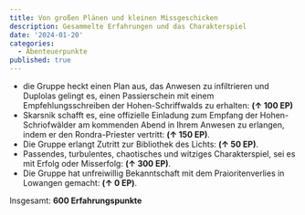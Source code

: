 ```yaml
---
title: Von großen Plänen und kleinen Missgeschicken
description: Gesammelte Erfahrungen und das Charakterspiel
date: '2024-01-20'
categories:
  - Abenteuerpunkte
published: true
---
```


- die Gruppe heckt einen Plan aus, das Anwesen zu infiltrieren und Duplolas gelingt es, einen Passierschein mit einem Empfehlungsschreiben der Hohen-Schriffwalds zu erhalten: **(↑ 100 EP)**
- Skarsnik schafft es, eine offizielle Einladung zum Empfang der Hohen-Schriofwälder am kommenden Abend in Ihrem Anwesen zu erlangen, indem er den Rondra-Priester vertritt: **(↑ 150 EP)**.
- Die Gruppe erlangt Zutritt zur Bibliothek des Lichts: **(↑ 50 EP)**.
- Passendes, turbulentes, chaotisches und witziges Charakterspiel, sei es mit Erfolg oder Misserfolg: **(↑ 300 EP)**.
- Die Gruppe hat unfreiwillig Bekanntschaft mit dem Praioritenverlies in Lowangen gemacht: **(↑ 0 EP)**.

Insgesamt: **600 Erfahrungspunkte**
